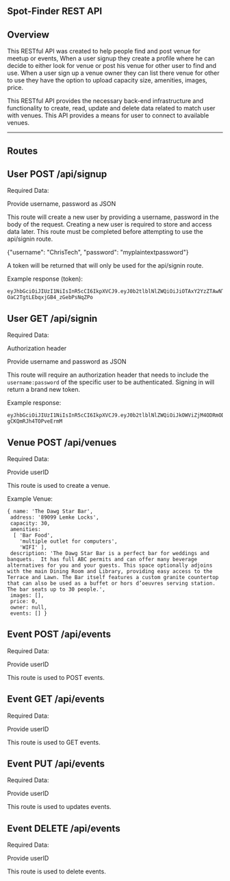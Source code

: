 ## Spot-Finder REST API

## Overview
This RESTful API was created to help people find and post venue for meetup or events, When a user signup they create a profile where he can decide to either look for venue or post his venue for other user to find and use. When a user sign up a venue owner they can list there venue for other to use they have the option to upload capacity size, amenities, images, price.

This RESTful API provides the necessary back-end infrastructure and functionality to create, read, update and delete data related to match user with venues. This API provides a means for user to connect to available venues.

****
## Routes

## User POST /api/signup

Required Data:

Provide username, password as JSON

This route will create a new user by providing a username, password in the body of the request. Creating a new user is required to store and access data later. This route must be completed before attempting to use the api/signin route.

{"username": "ChrisTech", "password": "myplaintextpassword"}

A token will be returned that will only be used for the api/signin route.

Example response (token):
```
eyJhbGciOiJIUzI1NiIsInR5cCI6IkpXVCJ9.eyJ0b2tlblNlZWQiOiJiOTAxY2YzZTAwNTE2Y2I0Mzg3Y2E3NGQwMGY5NWJjZjE4ZDQ0NzAyOTc4NmI2ZjVlYzE2ZWNiZmU3NmY2NmZmIiwiaWF0IjoxNDk5OTcwNzU4fQ.uATRkaPntQVETY-OaC2TgtLEbqxjGB4_zGebPsNqZPo
```


## User GET /api/signin

Required Data:

  Authorization header

  Provide username and password as JSON

This route will require an authorization header that needs to include the `username:password` of the specific user to be authenticated. Signing in will return a brand new token.

Example response:
```
eyJhbGciOiJIUzI1NiIsInR5cCI6IkpXVCJ9.eyJ0b2tlblNlZWQiOiJkOWViZjM4ODRmODFkNjg4NWMxZTljNjhkYWYwOTI3NmYxMzhhODcxZjZkZmM3NzIyOTc3MTdmNmJkNjFlYzQ2IiwiaWF0IjoxNDk5OTcyODg2fQ.HlPWON2qo8jzjYqt5cGBpwDr-gCKQmRJh4TOPveErmM
```

## Venue POST /api/venues

Required Data:

Provide userID

This route is used to create a venue.

Example Venue:

```
{ name: 'The Dawg Star Bar',
 address: '89099 Lemke Locks',
 capacity: 30,
 amenities:
  [ 'Bar Food',
    'multiple outlet for computers',
    'WIFI' ],
 description: 'The Dawg Star Bar is a perfect bar for weddings and banquets.  It has full ABC permits and can offer many beverage alternatives for you and your guests. This space optionally adjoins with the main Dining Room and Library, providing easy access to the Terrace and Lawn. The Bar itself features a custom granite countertop that can also be used as a buffet or hors d’oeuvres serving station.  The bar seats up to 30 people.',
 images: [],
 price: 0,
 owner: null,
 events: [] }
```

## Event POST /api/events

Required Data:

Provide userID

This route is used to POST events.

## Event GET /api/events

Required Data:

Provide userID

This route is used to GET events.  

## Event PUT /api/events

Required Data:

Provide userID

This route is used to updates events.  

## Event DELETE /api/events

Required Data:

Provide userID

This route is used to delete events.
